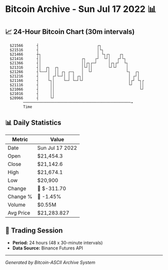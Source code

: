 # Bitcoin Archive - Sun Jul 17 2022 📊

## 📈 24-Hour Bitcoin Chart (30m intervals)

```
  $21566      ┤                          ┌┐                    
  $21516      ┤                          │└┐                   
  $21466      ┼┐                         │ └┐┌┐    ┌┐          
  $21416      ┤│                  ┌┐    ┌┘  └┘│   ┌┘└┐         
  $21366      ┤│                  ││┌┐┌─┘     │┌┐┌┘  └┐        
  $21316      ┤│  ┌┐  ┌┐          │└┘││       └┘└┘    │        
  $21266      ┤└──┘│  ││ ┌┐ ┌─┐   │  └┘               └┐  ┌┐   
  $21216      ┤    │ ┌┘└─┘│ │ │ ┌┐│                    │ ┌┘│   
  $21166      ┤    └┐│    └─┘ └─┘└┘                    │┌┘ └┐┌ 
  $21116      ┤     ││                                 └┘   ││ 
  $21066      ┤     ││                                      └┘ 
  $21016      ┤     ││                                         
  $20966      ┤     └┘                                         
        ────────────────────────────────────────────────→
        Time
```

## 📊 Daily Statistics

| Metric | Value |
|--------|-------|
| Date | Sun Jul 17 2022 |
| Open | $21,454.3 |
| Close | $21,142.6 |
| High | $21,674.1 |
| Low | $20,900 |
| Change | 🔴 $-311.70 |
| Change % | 🔴 -1.45% |
| Volume | $0.55M |
| Avg Price | $21,283.827 |

## 📅 Trading Session

- **Period:** 24 hours (48 x 30-minute intervals)
- **Data Source:** Binance Futures API

---
*Generated by Bitcoin-ASCII Archive System*

